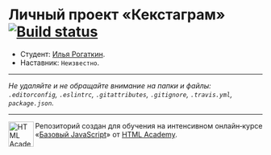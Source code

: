 # Личный проект «Кекстаграм» [![Build status][travis-image]][travis-url]

* Студент: [Илья Рогаткин](https://up.htmlacademy.ru/javascript/10/user/209546).
* Наставник: `Неизвестно`.

---

_Не удаляйте и не обращайте внимание на папки и файлы:_<br>
_`.editorconfig`, `.eslintrc`, `.gitattributes`, `.gitignore`, `.travis.yml`, `package.json`._

---

<a href="https://htmlacademy.ru/intensive/javascript"><img align="left" width="50" height="50" title="HTML Academy" src="https://up.htmlacademy.ru/static/img/intensive/javascript/logo-for-github.svg"></a>

Репозиторий создан для обучения на интенсивном онлайн‑курсе «[Базовый JavaScript](https://htmlacademy.ru/intensive/javascript)» от [HTML Academy](https://htmlacademy.ru).

[travis-image]: https://travis-ci.org/htmlacademy-javascript/209546-kekstagram.svg?branch=master
[travis-url]: https://travis-ci.org/htmlacademy-javascript/209546-kekstagram
